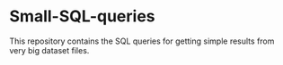 # Small-SQL-queries
This repository contains the SQL queries for getting simple results from very big dataset files.
